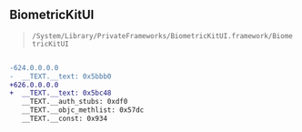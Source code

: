 ## BiometricKitUI

> `/System/Library/PrivateFrameworks/BiometricKitUI.framework/BiometricKitUI`

```diff

-624.0.0.0.0
-  __TEXT.__text: 0x5bbb0
+626.0.0.0.0
+  __TEXT.__text: 0x5bc48
   __TEXT.__auth_stubs: 0xdf0
   __TEXT.__objc_methlist: 0x57dc
   __TEXT.__const: 0x934

```
